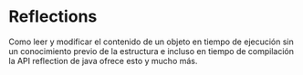 # Reflections
Como leer y modificar el contenido de un objeto en tiempo de ejecución sin un conocimiento previo de la estructura e incluso en tiempo de compilación la API reflection de java ofrece esto y mucho más.
